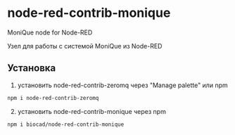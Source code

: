 # node-red-contrib-monique
MoniQue node for Node-RED

Узел для работы с системой MoniQue из Node-RED

## Установка

1) установить node-red-contrib-zeromq через "Manage palette" или npm
```bash
npm i node-red-contrib-zeromq
```

2) установить node-red-contrib-monique через npm
```bash
npm i biocad/node-red-contrib-monique
```
